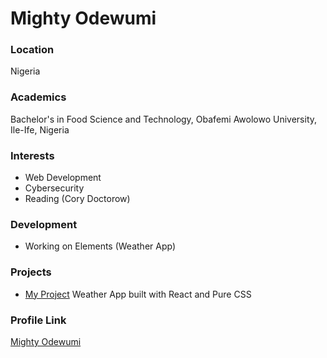 # Mighty Odewumi

### Location

Nigeria

### Academics

Bachelor's in Food Science and Technology, Obafemi Awolowo University, Ile-Ife, Nigeria

### Interests

* Web Development
* Cybersecurity
* Reading (Cory Doctorow)

### Development

* Working on Elements (Weather App)

### Projects

- [My Project](https://github.com/mighty-odewumi/elements-app) Weather App built with React and Pure CSS

### Profile Link

[Mighty Odewumi](https://github.com/mighty-odewumi)
